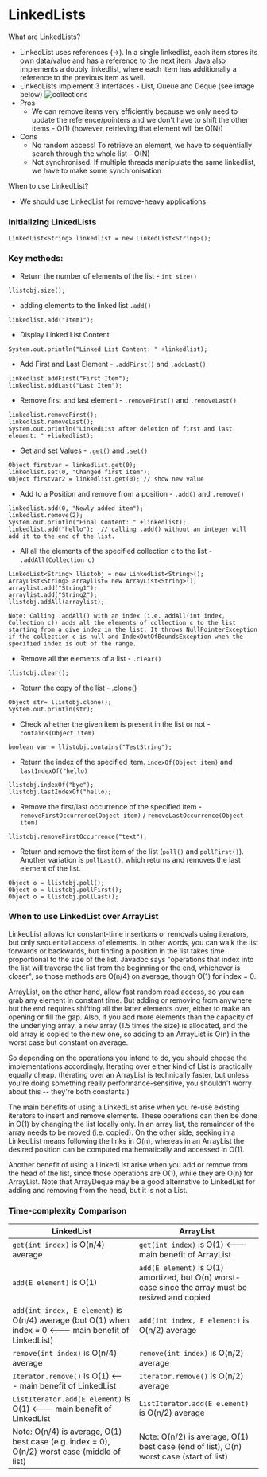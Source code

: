 # LinkedLists

What are LinkedLists?
* LinkedList uses references (->). In a single linkedlist, each item stores its own data/value and has a reference to the next item. Java also implements a doubly linkedlist, where each item has additionally a reference to the previous item as well.
* LinkedLists implement 3 interfaces - List, Queue and Deque (see image below)
![collections](../../img/collections.png)
* Pros
  * We can remove items very efficiently because we only need to update the reference/pointers and we don't have to shift the other items - O(1) (however, retrieving that element will be O(N))
* Cons
  * No random access! To retrieve an element, we have to sequentially search through the whole list - O(N)
  * Not synchronised. If multiple threads manipulate the same linkedlist, we have to make some synchronisation

When to use LinkedList?
* We should use LinkedList for remove-heavy applications


### Initializing LinkedLists
```
LinkedList<String> linkedlist = new LinkedList<String>();
```


### Key methods:
* Return the number of elements of the list - `int size()`
```
llistobj.size();
```

* adding elements to the linked list `.add()`
```
linkedlist.add("Item1");
```

* Display Linked List Content
```
System.out.println("Linked List Content: " +linkedlist);
```

* Add First and Last Element - `.addFirst()` and `.addLast()`
```
linkedlist.addFirst("First Item");
linkedlist.addLast("Last Item");
```

* Remove first and last element - `.removeFirst()` and `.removeLast()`
```
linkedlist.removeFirst();
linkedlist.removeLast();
System.out.println("LinkedList after deletion of first and last element: " +linkedlist);
```

* Get and set Values - `.get()` and `.set()`
```
Object firstvar = linkedlist.get(0);
linkedlist.set(0, "Changed first item");
Object firstvar2 = linkedlist.get(0); // show new value
```

* Add to a Position and remove from a position - `.add()` and `.remove()`
```
linkedlist.add(0, "Newly added item");
linkedlist.remove(2);
System.out.println("Final Content: " +linkedlist);
linkedlist.add("hello");  // calling .add() without an integer will add it to the end of the list.
```

* All all the elements of the specified collection c to the list - `.addAll(Collection c)`
```
LinkedList<String> llistobj = new LinkedList<String>();
ArrayList<String> arraylist= new ArrayList<String>();
arraylist.add("String1");
arraylist.add("String2");
llistobj.addAll(arraylist);

Note: Calling .addAll() with an index (i.e. addAll(int index, Collection c)) adds all the elements of collection c to the list starting from a give index in the list. It throws NullPointerException if the collection c is null and IndexOutOfBoundsException when the specified index is out of the range.
```

* Remove all the elements of a list - `.clear()`
```
llistobj.clear();
```

* Return the copy of the list - .clone()

```
Object str= llistobj.clone();
System.out.println(str);
```

* Check whether the given item is present in the list or not - `contains(Object item)`
```
boolean var = llistobj.contains("TestString");
```

* Return the index of the specified item. `indexOf(Object item)` and `lastIndexOf("hello)`
```
llistobj.indexOf("bye");
llistobj.lastIndexOf("hello);
```

* Remove the first/last occurrence of the specified item - `removeFirstOccurrence(Object item)` / `removeLastOccurrence(Object item)`

```
llistobj.removeFirstOccurrence("text");
```

* Return and remove the first item of the list (`poll()` and `pollFirst()`). Another variation is `pollLast()`, which returns and removes the last element of the list.

```
Object o = llistobj.poll();
Object o = llistobj.pollFirst();
Object o = llistobj.pollLast();
```

### When to use LinkedList over ArrayList
LinkedList<E> allows for constant-time insertions or removals using iterators, but only sequential access of elements. In other words, you can walk the list forwards or backwards, but finding a position in the list takes time proportional to the size of the list. Javadoc says "operations that index into the list will traverse the list from the beginning or the end, whichever is closer", so those methods are O(n/4) on average, though O(1) for index = 0.

ArrayList<E>, on the other hand, allow fast random read access, so you can grab any element in constant time. But adding or removing from anywhere but the end requires shifting all the latter elements over, either to make an opening or fill the gap. Also, if you add more elements than the capacity of the underlying array, a new array (1.5 times the size) is allocated, and the old array is copied to the new one, so adding to an ArrayList is O(n) in the worst case but constant on average.

So depending on the operations you intend to do, you should choose the implementations accordingly. Iterating over either kind of List is practically equally cheap. (Iterating over an ArrayList is technically faster, but unless you're doing something really performance-sensitive, you shouldn't worry about this -- they're both constants.)

The main benefits of using a LinkedList arise when you re-use existing iterators to insert and remove elements. These operations can then be done in O(1) by changing the list locally only. In an array list, the remainder of the array needs to be moved (i.e. copied). On the other side, seeking in a LinkedList means following the links in O(n), whereas in an ArrayList the desired position can be computed mathematically and accessed in O(1).

Another benefit of using a LinkedList arise when you add or remove from the head of the list, since those operations are O(1), while they are O(n) for ArrayList. Note that ArrayDeque may be a good alternative to LinkedList for adding and removing from the head, but it is not a List.

### Time-complexity Comparison

| LinkedList | ArrayList |
|------------|-----------|
|`get(int index)` is O(n/4) average|`get(int index)` is O(1) <--- main benefit of ArrayList<E>|
|`add(E element)` is O(1)|`add(E element)` is O(1) amortized, but O(n) worst-case since the array must be resized and copied|
|`add(int index, E element)` is O(n/4) average (but O(1) when index = 0 <--- main benefit of LinkedList<E>)|`add(int index, E element)` is O(n/2) average|
|`remove(int index)` is O(n/4) average|`remove(int index)` is O(n/2) average|
|`Iterator.remove()` is O(1) <--- main benefit of LinkedList<E>|`Iterator.remove()` is O(n/2) average|
|`ListIterator.add(E element)` is O(1) <--- main benefit of LinkedList<E>|`ListIterator.add(E element)` is O(n/2) average|
|Note: O(n/4) is average, O(1) best case (e.g. index = 0), O(n/2) worst case (middle of list)|Note: O(n/2) is average, O(1) best case (end of list), O(n) worst case (start of list)|
